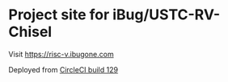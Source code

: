 # Project site for iBug/USTC-RV-Chisel

Visit <https://risc-v.ibugone.com>

Deployed from [CircleCI build 129](https://circleci.com/gh/iBug/USTC-RV-Chisel/129)
